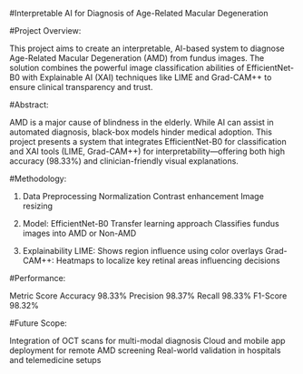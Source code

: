 #Interpretable AI for Diagnosis of Age-Related Macular Degeneration

#Project Overview:

This project aims to create an interpretable, AI-based system to diagnose Age-Related Macular Degeneration (AMD) from fundus images. The solution combines the powerful image classification abilities of EfficientNet-B0 with Explainable AI (XAI) techniques like LIME and Grad-CAM++ to ensure clinical transparency and trust.

#Abstract:

AMD is a major cause of blindness in the elderly. While AI can assist in automated diagnosis, black-box models hinder medical adoption. This project presents a system that integrates EfficientNet-B0 for classification and XAI tools (LIME, Grad-CAM++) for interpretability—offering both high accuracy (98.33%) and clinician-friendly visual explanations.

#Methodology:

1. Data Preprocessing
Normalization
Contrast enhancement
Image resizing

2. Model: EfficientNet-B0
Transfer learning approach
Classifies fundus images into AMD or Non-AMD

3. Explainability
LIME: Shows region influence using color overlays
Grad-CAM++: Heatmaps to localize key retinal areas influencing decisions

#Performance:

Metric	Score
Accuracy	98.33%
Precision	98.37%
Recall	98.33%
F1-Score	98.32%

#Future Scope:

Integration of OCT scans for multi-modal diagnosis
Cloud and mobile app deployment for remote AMD screening
Real-world validation in hospitals and telemedicine setups
